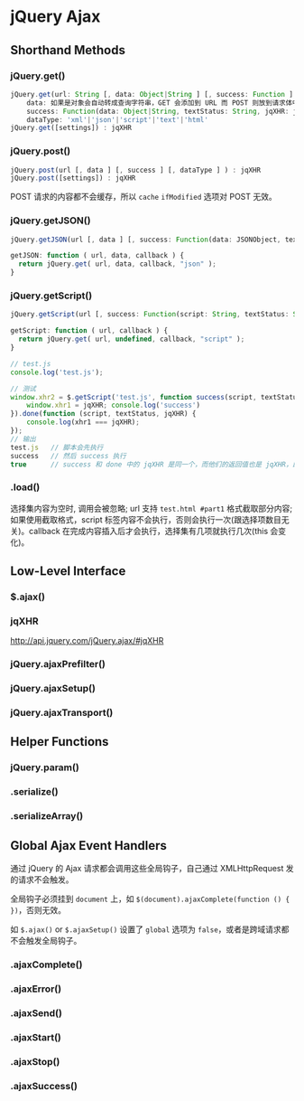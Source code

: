 # jQuery Ajax


## Shorthand Methods

### jQuery.get()

```js
jQuery.get(url: String [, data: Object|String ] [, success: Function ] [, dataType: String ] ) : jqXHR
    data: 如果是对象会自动转成查询字符串，GET 会添加到 URL 而 POST 则放到请求体中发送。
    success: Function(data: Object|String, textStatus: String, jqXHR: jqXHR)
    dataType: 'xml'|'json'|'script'|'text'|'html'
jQuery.get([settings]) : jqXHR
```

### jQuery.post()

```js
jQuery.post(url [, data ] [, success ] [, dataType ] ) : jqXHR
jQuery.post([settings]) : jqXHR
```

POST 请求的内容都不会缓存，所以 `cache` `ifModified` 选项对 POST 无效。

### jQuery.getJSON()

```js
jQuery.getJSON(url [, data ] [, success: Function(data: JSONObject, textStatus, jqXHR) ]) : jqXHR
```

```js
getJSON: function ( url, data, callback ) {
  return jQuery.get( url, data, callback, "json" );
}
```


### jQuery.getScript()

```js
jQuery.getScript(url [, success: Function(script: String, textStatus: String, jqXHR: jqXHR) ]) : jqXHR
```

```js
getScript: function ( url, callback ) {
  return jQuery.get( url, undefined, callback, "script" );
}
```

```js
// test.js
console.log('test.js');

// 测试
window.xhr2 = $.getScript('test.js', function success(script, textStatus, jqXHR) {
    window.xhr1 = jqXHR; console.log('success')
}).done(function (script, textStatus, jqXHR) {
    console.log(xhr1 === jqXHR);
});
// 输出
test.js   // 脚本会先执行
success   // 然后 success 执行
true      // success 和 done 中的 jqXHR 是同一个，而他们的返回值也是 jqXHR，即 xhr1 === xhr2
```


### .load()

选择集内容为空时, 调用会被忽略; url 支持 `test.html #part1` 格式截取部分内容; 如果使用截取格式，script 标签内容不会执行，否则会执行一次(跟选择项数目无关)。callback 在完成内容插入后才会执行，选择集有几项就执行几次(this 会变化)。


## Low-Level Interface

### $.ajax()


### jqXHR

http://api.jquery.com/jQuery.ajax/#jqXHR

### jQuery.ajaxPrefilter()

### jQuery.ajaxSetup()

### jQuery.ajaxTransport()





## Helper Functions

### jQuery.param()

### .serialize()

### .serializeArray()


## Global Ajax Event Handlers

通过 jQuery 的 Ajax 请求都会调用这些全局钩子，自己通过 XMLHttpRequest 发的请求不会触发。

全局钩子必须挂到 `document` 上，如 `$(document).ajaxComplete(function () {  })`，否则无效。

如 `$.ajax()` or `$.ajaxSetup()` 设置了 `global` 选项为 `false`，或者是跨域请求都不会触发全局钩子。

### .ajaxComplete()

### .ajaxError()

### .ajaxSend()

### .ajaxStart()

### .ajaxStop()

### .ajaxSuccess()


